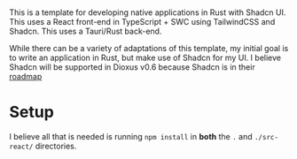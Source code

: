 # <Insert Cool Name>

This is a template for developing native applications in Rust with Shadcn UI.
This uses a React front-end in TypeScript + SWC using TailwindCSS and Shadcn.
This uses a Tauri/Rust back-end.

While there can be a variety of adaptations of this template, my initial goal is to write an application in Rust, but make use of Shadcn for my UI.
I believe Shadcn will be supported in Dioxus v0.6 because Shadcn is in their [roadmap](https://github.com/DioxusLabs/dioxus/discussions/2223)

# Setup

I believe all that is needed is running `npm install` in **both** the `.` and `./src-react/` directories.
